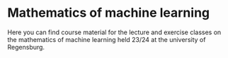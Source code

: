 # Mathematics of machine learning

Here you can find course material for the lecture and exercise classes on the mathematics of machine learning held 23/24 at the university of Regensburg.
